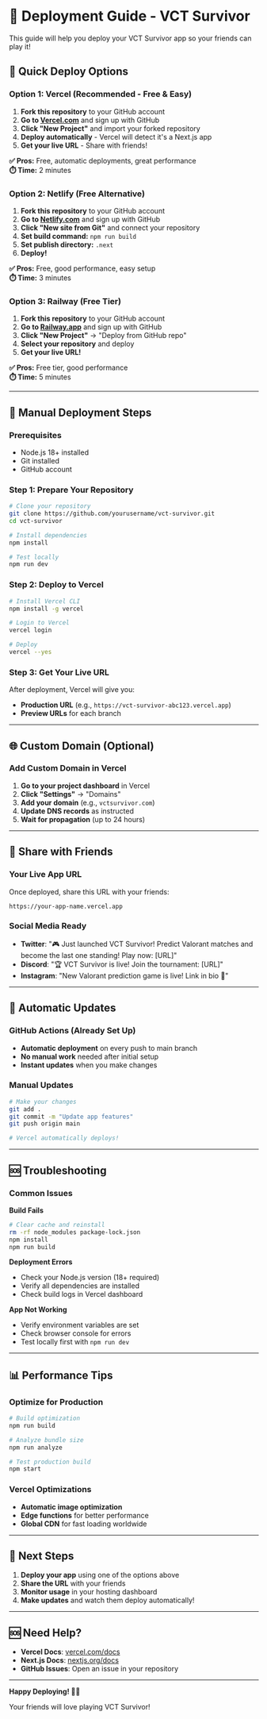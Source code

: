 # 🚀 Deployment Guide - VCT Survivor

This guide will help you deploy your VCT Survivor app so your friends can play it!

## 🌟 Quick Deploy Options

### Option 1: Vercel (Recommended - Free & Easy)

1. **Fork this repository** to your GitHub account
2. **Go to [Vercel.com](https://vercel.com)** and sign up with GitHub
3. **Click "New Project"** and import your forked repository
4. **Deploy automatically** - Vercel will detect it's a Next.js app
5. **Get your live URL** - Share with friends!

**✅ Pros:** Free, automatic deployments, great performance  
**⏱️ Time:** 2 minutes

### Option 2: Netlify (Free Alternative)

1. **Fork this repository** to your GitHub account
2. **Go to [Netlify.com](https://netlify.com)** and sign up with GitHub
3. **Click "New site from Git"** and connect your repository
4. **Set build command:** `npm run build`
5. **Set publish directory:** `.next`
6. **Deploy!**

**✅ Pros:** Free, good performance, easy setup  
**⏱️ Time:** 3 minutes

### Option 3: Railway (Free Tier)

1. **Fork this repository** to your GitHub account
2. **Go to [Railway.app](https://railway.app)** and sign up with GitHub
3. **Click "New Project"** → "Deploy from GitHub repo"
4. **Select your repository** and deploy
5. **Get your live URL!**

**✅ Pros:** Free tier, good performance  
**⏱️ Time:** 5 minutes

---

## 🔧 Manual Deployment Steps

### Prerequisites
- Node.js 18+ installed
- Git installed
- GitHub account

### Step 1: Prepare Your Repository

```bash
# Clone your repository
git clone https://github.com/yourusername/vct-survivor.git
cd vct-survivor

# Install dependencies
npm install

# Test locally
npm run dev
```

### Step 2: Deploy to Vercel

```bash
# Install Vercel CLI
npm install -g vercel

# Login to Vercel
vercel login

# Deploy
vercel --yes
```

### Step 3: Get Your Live URL

After deployment, Vercel will give you:
- **Production URL** (e.g., `https://vct-survivor-abc123.vercel.app`)
- **Preview URLs** for each branch

---

## 🌐 Custom Domain (Optional)

### Add Custom Domain in Vercel

1. **Go to your project dashboard** in Vercel
2. **Click "Settings"** → "Domains"
3. **Add your domain** (e.g., `vctsurvivor.com`)
4. **Update DNS records** as instructed
5. **Wait for propagation** (up to 24 hours)

---

## 📱 Share with Friends

### Your Live App URL
Once deployed, share this URL with your friends:
```
https://your-app-name.vercel.app
```

### Social Media Ready
- **Twitter**: "🎮 Just launched VCT Survivor! Predict Valorant matches and become the last one standing! Play now: [URL]"
- **Discord**: "🏆 VCT Survivor is live! Join the tournament: [URL]"
- **Instagram**: "New Valorant prediction game is live! Link in bio 🎯"

---

## 🔄 Automatic Updates

### GitHub Actions (Already Set Up)
- **Automatic deployment** on every push to main branch
- **No manual work** needed after initial setup
- **Instant updates** when you make changes

### Manual Updates
```bash
# Make your changes
git add .
git commit -m "Update app features"
git push origin main

# Vercel automatically deploys!
```

---

## 🆘 Troubleshooting

### Common Issues

**Build Fails**
```bash
# Clear cache and reinstall
rm -rf node_modules package-lock.json
npm install
npm run build
```

**Deployment Errors**
- Check your Node.js version (18+ required)
- Verify all dependencies are installed
- Check build logs in Vercel dashboard

**App Not Working**
- Verify environment variables are set
- Check browser console for errors
- Test locally first with `npm run dev`

---

## 📊 Performance Tips

### Optimize for Production
```bash
# Build optimization
npm run build

# Analyze bundle size
npm run analyze

# Test production build
npm start
```

### Vercel Optimizations
- **Automatic image optimization**
- **Edge functions** for better performance
- **Global CDN** for fast loading worldwide

---

## 🎯 Next Steps

1. **Deploy your app** using one of the options above
2. **Share the URL** with your friends
3. **Monitor usage** in your hosting dashboard
4. **Make updates** and watch them deploy automatically!

---

## 🆘 Need Help?

- **Vercel Docs**: [vercel.com/docs](https://vercel.com/docs)
- **Next.js Docs**: [nextjs.org/docs](https://nextjs.org/docs)
- **GitHub Issues**: Open an issue in your repository

---

**Happy Deploying! 🚀✨**

Your friends will love playing VCT Survivor!
